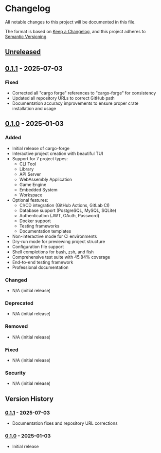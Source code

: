 # Changelog

All notable changes to this project will be documented in this file.

The format is based on [Keep a Changelog](https://keepachangelog.com/en/1.0.0/),
and this project adheres to [Semantic Versioning](https://semver.org/spec/v2.0.0.html).

## [Unreleased]

## [0.1.1] - 2025-07-03
### Fixed
- Corrected all "cargo forge" references to "cargo-forge" for consistency
- Updated all repository URLs to correct GitHub path
- Documentation accuracy improvements to ensure proper crate installation and usage

## [0.1.0] - 2025-01-03
### Added
- Initial release of cargo-forge
- Interactive project creation with beautiful TUI
- Support for 7 project types:
  - CLI Tool
  - Library
  - API Server
  - WebAssembly Application
  - Game Engine
  - Embedded System
  - Workspace
- Optional features:
  - CI/CD integration (GitHub Actions, GitLab CI)
  - Database support (PostgreSQL, MySQL, SQLite)
  - Authentication (JWT, OAuth, Password)
  - Docker support
  - Testing frameworks
  - Documentation templates
- Non-interactive mode for CI environments
- Dry-run mode for previewing project structure
- Configuration file support
- Shell completions for bash, zsh, and fish
- Comprehensive test suite with 45.84% coverage
- End-to-end testing framework
- Professional documentation

### Changed
- N/A (initial release)

### Deprecated
- N/A (initial release)

### Removed
- N/A (initial release)

### Fixed
- N/A (initial release)

### Security
- N/A (initial release)

## Version History

### [0.1.1] - 2025-07-03
- Documentation fixes and repository URL corrections

### [0.1.0] - 2025-01-03
- Initial release

[Unreleased]: https://github.com/marcuspat/cargo-forge/compare/v0.1.1...HEAD
[0.1.1]: https://github.com/marcuspat/cargo-forge/compare/v0.1.0...v0.1.1
[0.1.0]: https://github.com/marcuspat/cargo-forge/releases/tag/v0.1.0